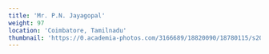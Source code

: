 ```yaml
---
title: 'Mr. P.N. Jayagopal'
weight: 97
location: 'Coimbatore, Tamilnadu'
thumbnail: 'https://0.academia-photos.com/3166689/18820090/18780115/s200_k.kalyanasundaram.jpg'
---
```


